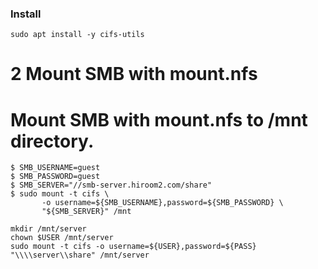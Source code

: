 
### Install

```
sudo apt install -y cifs-utils
```
# 2 Mount SMB with mount.nfs
# Mount SMB with mount.nfs to /mnt directory.

```
$ SMB_USERNAME=guest
$ SMB_PASSWORD=guest
$ SMB_SERVER="//smb-server.hiroom2.com/share"
$ sudo mount -t cifs \
       -o username=${SMB_USERNAME},password=${SMB_PASSWORD} \
       "${SMB_SERVER}" /mnt

mkdir /mnt/server
chown $USER /mnt/server
sudo mount -t cifs -o username=${USER},password=${PASS} "\\\\server\\share" /mnt/server
```